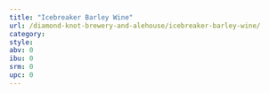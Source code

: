 ```yaml
---
title: "Icebreaker Barley Wine"
url: /diamond-knot-brewery-and-alehouse/icebreaker-barley-wine/
category: 
style: 
abv: 0
ibu: 0
srm: 0
upc: 0
---
```


